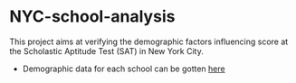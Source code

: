 # NYC-school-analysis
This project aims at verifying the  demographic factors influencing  score at the Scholastic Aptitude Test (SAT) in New York City.

* Demographic data for each school can be gotten [here](https://data.cityofnewyork.us/Education/2014-2015-DOE-High-School-Directory/n3p6-zve2)
